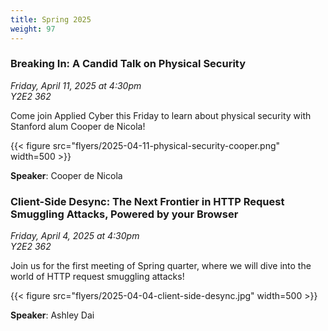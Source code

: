```yaml
---
title: Spring 2025
weight: 97
---
```


### Breaking In: A Candid Talk on Physical Security

*Friday, April 11, 2025 at 4:30pm* \
*Y2E2 362*

Come join Applied Cyber this Friday to learn about physical security with Stanford alum Cooper de Nicola!

{{< figure src="flyers/2025-04-11-physical-security-cooper.png" width=500 >}}

**Speaker**: Cooper de Nicola

### Client-Side Desync: The Next Frontier in HTTP Request Smuggling Attacks, Powered by your Browser

*Friday, April 4, 2025 at 4:30pm* \
*Y2E2 362*

Join us for the first meeting of Spring quarter, where we will dive into the world of HTTP request
smuggling attacks!

{{< figure src="flyers/2025-04-04-client-side-desync.jpg" width=500 >}}

**Speaker**: Ashley Dai
